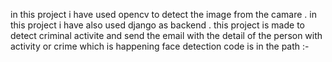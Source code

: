 in this project i have used opencv to detect the image from the camare .
in this project i have also used django as backend . 
this project is made to detect criminal activite and send the email with the detail of the person with activity or  crime which is happening
face detection code is in the path :-
